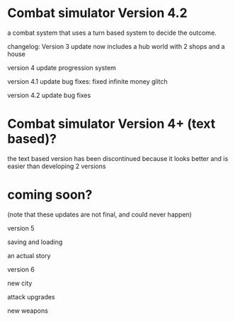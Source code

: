 # Combat simulator Version 4.2
a combat system that uses a turn based system to decide the outcome.

changelog:
Version 3 update
now includes a hub world with 2 shops and a house

version 4 update
progression system

version 4.1 update
bug fixes:
	fixed infinite money glitch
	
version 4.2 update
bug fixes


# Combat simulator Version 4+ (text based)?
the text based version has been discontinued because it looks better and is easier than developing 2 versions
# coming soon?

(note that these updates are not final, and could never happen)


version 5

saving and loading

an actual story


version 6

new city

attack upgrades

new weapons
